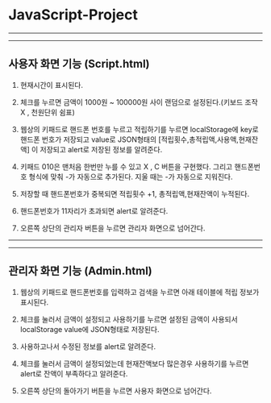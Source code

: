 # JavaScript-Project
---
---
## 사용자 화면 기능 (Script.html)

1. 현재시간이 표시된다.

2. 체크를 누르면 금액이 1000원 ~ 100000원 사이 랜덤으로 설정된다.(키보드 조작 X , 천원단위 쉼표)

3. 웹상의 키패드로 핸드폰 번호를 누르고 적립하기를 누르면 localStorage에 key로 핸드폰 번호가 저장되고 
   value로 JSON형태의 [적립횟수,총적립액,사용액,현재잔액] 이 저장되고 alert로 저장된 정보를 알려준다.
   
4. 키패드 010은 맨처음 한번만 누를 수 있고 X , C 버튼을 구현했다. 그리고 핸드폰번호 형식에 맞춰 -가 자동으로 추가된다. 지울 때는 -가 자동으로 지워진다.

5. 저장할 때 핸드폰번호가 중복되면 적립횟수 +1, 총적립액,현재잔액이 누적된다.

6. 핸드폰번호가 11자리가 초과되면 alert로 알려준다.

7. 오른쪽 상단의 관리자 버튼을 누르면 관리자 화면으로 넘어간다.
***
***
## 관리자 화면 기능 (Admin.html)

1. 웹상의 키패드로 핸드폰번호를 입력하고 검색을 누르면 아래 테이블에 적립 정보가 표시된다.

2. 체크를 눌러서 금액이 설정되고 사용하기를 누르면 설정된 금액이 사용되서 localStorage value에 JSON형태로 저장된다.

3. 사용하고나서 수정된 정보를 alert로 알려준다.

4. 체크를 눌러서 금액이 설정되었는데 현재잔액보다 많은경우 사용하기를 누르면 alert로 잔액이 부족하다고 알려준다.

5. 오른쪽 상단의 돌아가기 버튼을 누르면 사용자 화면으로 넘어간다.
